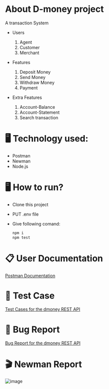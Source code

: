 # About D-money project

A transaction System 

- Users
    1. Agent
    2. Customer
    3. Merchant

- Features
    1. Deposit Money
    2. Send Money
    3. Withdraw Money
    4. Payment

- Extra Features
    1. Account-Balance
    2. Account-Statement
    3. Search transaction

# 🖥️ Technology used:

- Postman
- Newman
- Node.js

# 🖥️ How to run?

- Clone this project
- PUT .env file
- Give following comand:
    
    ```jsx
    npm i
    npm test
    ```

# 📋 User Documentation

[Postman Documentation](https://documenter.getpostman.com/view/17817250/2sAYBXCrQ4)

# 🧪 Test Case

[Test Cases for the dmoney REST API](https://docs.google.com/spreadsheets/d/1or7ozKrqe_e7GY3zqWdqEFuA3tp4TpUN/edit?gid=1414849447#gid=1414849447)

# 🐜 Bug Report

[Bug Report for the dmoney REST API](https://docs.google.com/spreadsheets/d/1UJFjziDxQe_R0L7kTr-aoO9jWhZrwGRQ/edit?gid=644448059#gid=644448059)

# 🎬 Newman Report

![image](https://github.com/user-attachments/assets/1f6f53d0-235f-48e4-95c2-d8c73cb29f3a)

